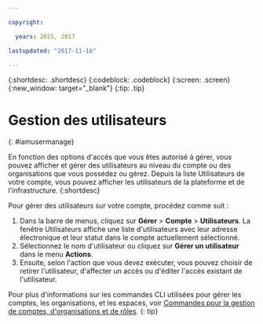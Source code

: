 ```yaml
---

copyright:

  years: 2015, 2017

lastupdated: "2017-11-16"

---
```


{:shortdesc: .shortdesc}
{:codeblock: .codeblock}
{:screen: .screen}
{:new_window: target="_blank"}
{:tip: .tip}

# Gestion des utilisateurs
{: #iamusermanage}

En fonction des options d'accès que vous êtes autorisé à gérer, vous pouvez afficher et gérer des utilisateurs au niveau du compte ou des organisations que vous possédez ou gérez. Depuis la liste Utilisateurs de votre compte, vous pouvez afficher les utilisateurs de la plateforme et de l'infrastructure.
{:shortdesc}

Pour gérer des utilisateurs sur votre compte, procédez comme suit :

1. Dans la barre de menus, cliquez sur **Gérer** &gt; **Compte** &gt; **Utilisateurs**. La fenêtre Utilisateurs affiche une liste d'utilisateurs avec leur adresse électronique et leur statut dans le compte actuellement sélectionné.
2. Sélectionnez le nom d'utilisateur ou cliquez sur **Gérer un utilisateur** dans le menu **Actions**.
3. Ensuite, selon l'action que vous devez exécuter, vous pouvez choisir de retirer l'utilisateur, d'affecter un accès ou d'éditer l'accès existant de l'utilisateur.

Pour plus d'informations sur les commandes CLI utilisées pour gérer les comptes, les organisations, et les espaces, voir [Commandes pour la gestion de comptes, d'organisations et de rôles](/docs/cli/reference/bluemix_cli/bx_cli.html#bx_commands_acctorg).
{: tip}










